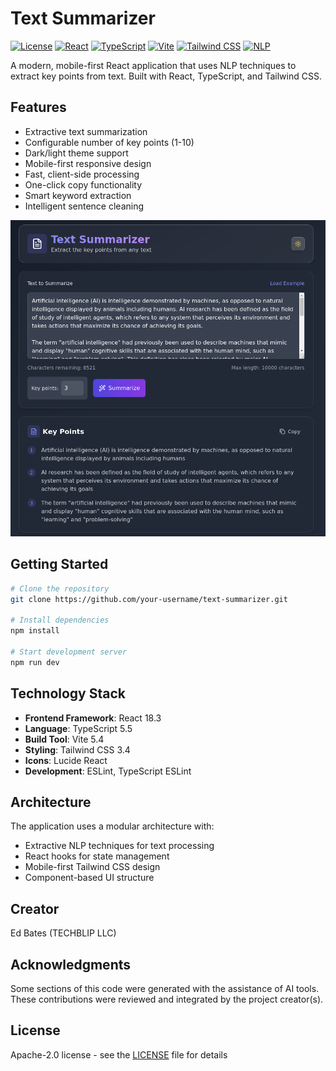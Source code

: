 # Text Summarizer

[![License](https://img.shields.io/badge/license-Apache%202.0-blue.svg)](https://opensource.org/licenses/Apache-2.0)  [![React](https://img.shields.io/badge/react-18.3-61dafb.svg)](https://reactjs.org/)  [![TypeScript](https://img.shields.io/badge/typescript-5.5-3178c6.svg)](https://www.typescriptlang.org/)  [![Vite](https://img.shields.io/badge/vite-5.4-646cff.svg)](https://vitejs.dev/)  [![Tailwind CSS](https://img.shields.io/badge/tailwind-3.4-38bdf8.svg)](https://tailwindcss.com/)  [![NLP](https://img.shields.io/badge/nlp-extractive-green.svg)](https://github.com/your-username/text-summarizer)

A modern, mobile-first React application that uses NLP techniques to extract key points from text. Built with React, TypeScript, and Tailwind CSS.

## Features

- Extractive text summarization
- Configurable number of key points (1-10)
- Dark/light theme support
- Mobile-first responsive design
- Fast, client-side processing
- One-click copy functionality
- Smart keyword extraction
- Intelligent sentence cleaning

![Summary](public/images/summary.png)

## Getting Started

```bash
# Clone the repository
git clone https://github.com/your-username/text-summarizer.git

# Install dependencies
npm install

# Start development server
npm run dev
```

## Technology Stack

- **Frontend Framework**: React 18.3
- **Language**: TypeScript 5.5
- **Build Tool**: Vite 5.4
- **Styling**: Tailwind CSS 3.4
- **Icons**: Lucide React
- **Development**: ESLint, TypeScript ESLint

## Architecture

The application uses a modular architecture with:

- Extractive NLP techniques for text processing
- React hooks for state management
- Mobile-first Tailwind CSS design
- Component-based UI structure

## Creator

Ed Bates (TECHBLIP LLC)

## Acknowledgments

Some sections of this code were generated with the assistance of AI tools.   These contributions were reviewed and integrated by the project creator(s).

## License

Apache-2.0 license - see the [LICENSE](LICENSE) file for details
